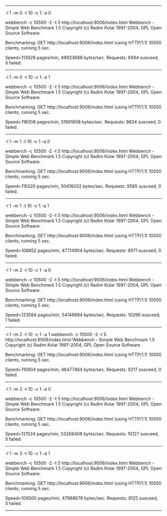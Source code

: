 ---------------------------------------------------------

-l 1 -m 0 -t 10 -c 1 -a 0

webbench -c 10500 -2 -t 5 http://localhost:9006/index.html
Webbench - Simple Web Benchmark 1.5
Copyright (c) Radim Kolar 1997-2004, GPL Open Source Software.

Benchmarking: GET http://localhost:9006/index.html (using HTTP/1.1)
10500 clients, running 5 sec.

Speed=113928 pages/min, 49923688 bytes/sec.
Requests: 9494 susceed, 0 failed.

---------------------------------------------------------

-l 1 -m 0 -t 10 -c 1 -a 1

webbench -c 10500 -2 -t 5 http://localhost:9006/index.html
Webbench - Simple Web Benchmark 1.5
Copyright (c) Radim Kolar 1997-2004, GPL Open Source Software.

Benchmarking: GET http://localhost:9006/index.html (using HTTP/1.1)
10500 clients, running 5 sec.

Speed=118008 pages/min, 51691608 bytes/sec.
Requests: 9834 susceed, 0 failed.

---------------------------------------------------------

-l 1 -m 1 -t 10 -c 1 -a 0

webbench -c 10500 -2 -t 5 http://localhost:9006/index.html
Webbench - Simple Web Benchmark 1.5
Copyright (c) Radim Kolar 1997-2004, GPL Open Source Software.

Benchmarking: GET http://localhost:9006/index.html (using HTTP/1.1)
10500 clients, running 5 sec.

Speed=115020 pages/min, 50418032 bytes/sec.
Requests: 9585 susceed, 0 failed.

---------------------------------------------------------

-l 1 -m 1 -t 10 -c 1 -a 1

webbench -c 10500 -2 -t 5 http://localhost:9006/index.html
Webbench - Simple Web Benchmark 1.5
Copyright (c) Radim Kolar 1997-2004, GPL Open Source Software.

Benchmarking: GET http://localhost:9006/index.html (using HTTP/1.1)
10500 clients, running 5 sec.

Speed=108852 pages/min, 47714904 bytes/sec.
Requests: 9071 susceed, 0 failed.

---------------------------------------------------------

-l 1 -m 2 -t 10 -c 1 -a 0

webbench -c 10500 -2 -t 5 http://localhost:9006/index.html
Webbench - Simple Web Benchmark 1.5
Copyright (c) Radim Kolar 1997-2004, GPL Open Source Software.

Benchmarking: GET http://localhost:9006/index.html (using HTTP/1.1)
10500 clients, running 5 sec.

Speed=123564 pages/min, 54146664 bytes/sec.
Requests: 10296 susceed, 1 failed.

---------------------------------------------------------

-l 1 -m 2 -t 10 -c 1 -a 1
webbench -c 10500 -2 -t 5 http://localhost:9006/index.html
Webbench - Simple Web Benchmark 1.5
Copyright (c) Radim Kolar 1997-2004, GPL Open Source Software.

Benchmarking: GET http://localhost:9006/index.html (using HTTP/1.1)
10500 clients, running 5 sec.

Speed=110604 pages/min, 48477464 bytes/sec.
Requests: 9217 susceed, 0 failed.

---------------------------------------------------------

-l 1 -m 3 -t 10 -c 1 -a 0

webbench -c 10500 -2 -t 5 http://localhost:9006/index.html
Webbench - Simple Web Benchmark 1.5
Copyright (c) Radim Kolar 1997-2004, GPL Open Source Software.

Benchmarking: GET http://localhost:9006/index.html (using HTTP/1.1)
10500 clients, running 5 sec.

Speed=121524 pages/min, 53268408 bytes/sec.
Requests: 10127 susceed, 0 failed.

---------------------------------------------------------

-l 1 -m 3 -t 10 -c 1 -a 1

webbench -c 10500 -2 -t 5 http://localhost:9006/index.html
Webbench - Simple Web Benchmark 1.5
Copyright (c) Radim Kolar 1997-2004, GPL Open Source Software.

Benchmarking: GET http://localhost:9006/index.html (using HTTP/1.1)
10500 clients, running 5 sec.

Speed=109500 pages/min, 47988676 bytes/sec.
Requests: 9125 susceed, 0 failed.

---------------------------------------------------------